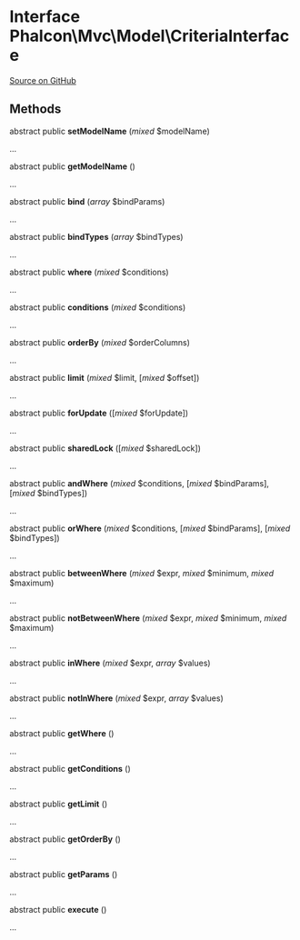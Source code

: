 # Interface **Phalcon\\Mvc\\Model\\CriteriaInterface**

<a href="https://github.com/phalcon/cphalcon/blob/master/phalcon/mvc/model/criteriainterface.zep" class="btn btn-default btn-sm">Source on GitHub</a>

## Methods

abstract public **setModelName** (*mixed* $modelName)

...

abstract public **getModelName** ()

...

abstract public **bind** (*array* $bindParams)

...

abstract public **bindTypes** (*array* $bindTypes)

...

abstract public **where** (*mixed* $conditions)

...

abstract public **conditions** (*mixed* $conditions)

...

abstract public **orderBy** (*mixed* $orderColumns)

...

abstract public **limit** (*mixed* $limit, [*mixed* $offset])

...

abstract public **forUpdate** ([*mixed* $forUpdate])

...

abstract public **sharedLock** ([*mixed* $sharedLock])

...

abstract public **andWhere** (*mixed* $conditions, [*mixed* $bindParams], [*mixed* $bindTypes])

...

abstract public **orWhere** (*mixed* $conditions, [*mixed* $bindParams], [*mixed* $bindTypes])

...

abstract public **betweenWhere** (*mixed* $expr, *mixed* $minimum, *mixed* $maximum)

...

abstract public **notBetweenWhere** (*mixed* $expr, *mixed* $minimum, *mixed* $maximum)

...

abstract public **inWhere** (*mixed* $expr, *array* $values)

...

abstract public **notInWhere** (*mixed* $expr, *array* $values)

...

abstract public **getWhere** ()

...

abstract public **getConditions** ()

...

abstract public **getLimit** ()

...

abstract public **getOrderBy** ()

...

abstract public **getParams** ()

...

abstract public **execute** ()

...